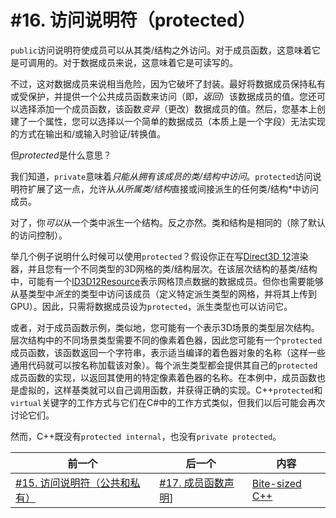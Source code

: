 # #16. 访问说明符（protected）

`public`访问说明符使成员可以从其类/结构之外访问。对于成员函数，这意味着它是可调用的。对于数据成员来说，这意味着它是可读写的。

不过，这对数据成员来说相当危险，因为它破坏了封装。最好将数据成员保持私有或受保护，并提供一个公共成员函数来访问（即，*返回*）该数据成员的值。您还可以选择添加一个成员函数，该函数*变异*（更改）数据成员的值。然后，您基本上创建了一个属性，您可以选择以一个简单的数据成员（本质上是一个字段）无法实现的方式在输出和/或输入时验证/转换值。

但*protected*是什么意思？

我们知道，`private`意味着*只能从拥有该成员的类/结构中访问*。`protected`访问说明符扩展了这一点，允许从*从所属类/结构*直接或间接派生的任何类/结构*中访问成员。

对了，你*可以*从一个类中派生一个结构。反之亦然。类和结构是相同的（除了默认的访问控制）。

举几个例子说明什么时候可以使用`protected`？假设你正在写[Direct3D 12](https://docs.microsoft.com/windows/win32/direct3d12/directx-12-programming-guide)渲染器，并且您有一个不同类型的3D网格的类/结构层次。在该层次结构的基类/结构中，可能有一个[ID3D12Resource](https://docs.microsoft.com/windows/win32/api/d3d12/nn-d3d12-id3d12resource)表示网格顶点数据的数据成员。但你也需要能够从基类型中*派生*的类型中访问该成员（定义特定派生类型的网格，并将其上传到GPU）。因此，只需将数据成员设为`protected`，派生类型也可以访问它。

或者，对于成员函数示例，类似地，您可能有一个表示3D场景的类型层次结构。层次结构中的不同场景类型需要不同的像素着色器，因此您可能有一个`protected`成员函数，该函数返回一个字符串，表示适当编译的着色器对象的名称（这样一些通用代码就可以按名称加载该对象）。每个派生类型都会提供其自己的`protected`成员函数的实现，以返回其使用的特定像素着色器的名称。在本例中，成员函数也是虚拟的，这样基类就可以自己调用函数，并获得正确的实现。C++`protected`和`virtual`关键字的工作方式与它们在C#中的工作方式类似，但我们以后可能会再次讨论它们。

然而，C++既没有`protected internal`，也没有`private protected`。

|前一个|后一个|内容|
|-|-|-|
|[#15. 访问说明符（公共和私有）](015.md)|[#17. 成员函数声明](017.md)]|[Bite-sized C++](../../README.md)|
